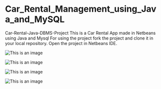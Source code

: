 # Car_Rental_Management_using_Java_and_MySQL
Car-Rental-Java-DBMS-Project This is a Car Rental App made in Netbeans using Java and Mysql For using the project fork the project and clone it in your local repository. Open the project in Netbeans IDE.

![This is an image](https://user-images.githubusercontent.com/123835116/217614002-3eb7f12a-7133-4f90-baf0-ca4378c7d297.png)

![This is an image](https://user-images.githubusercontent.com/123835116/217614578-a2fdb96e-3498-4bf7-83f4-33176d3d60da.png)

![This is an image](https://user-images.githubusercontent.com/123835116/217614646-883bb83d-86af-461d-9f6d-d5429749b489.png)

![This is an image](https://user-images.githubusercontent.com/123835116/217614694-5a671223-b87f-441e-8a0e-faa7562d5921.png)
